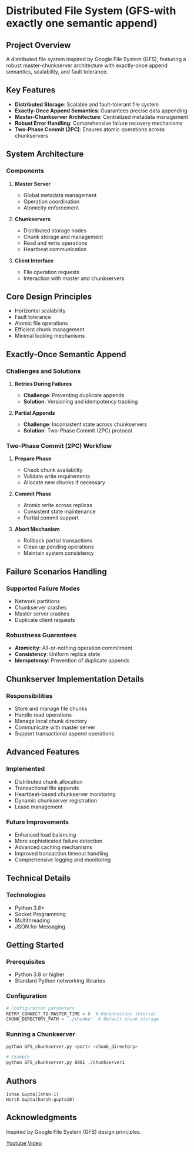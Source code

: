 
# Distributed File System (GFS-with exactly one semantic append)

## Project Overview

A distributed file system inspired by Google File System (GFS), featuring a robust master-chunkserver architecture with exactly-once append semantics, scalability, and fault tolerance.

## Key Features

- **Distributed Storage**: Scalable and fault-tolerant file system
- **Exactly-Once Append Semantics**: Guarantees precise data appending
- **Master-Chunkserver Architecture**: Centralized metadata management
- **Robust Error Handling**: Comprehensive failure recovery mechanisms
- **Two-Phase Commit (2PC)**: Ensures atomic operations across chunkservers

## System Architecture

### Components

1. **Master Server**
   - Global metadata management
   - Operation coordination
   - Atomicity enforcement

2. **Chunkservers**
   - Distributed storage nodes
   - Chunk storage and management
   - Read and write operations
   - Heartbeat communication

3. **Client Interface**
   - File operation requests
   - Interaction with master and chunkservers

## Core Design Principles

- Horizontal scalability
- Fault tolerance
- Atomic file operations
- Efficient chunk management
- Minimal locking mechanisms

## Exactly-Once Semantic Append

### Challenges and Solutions

1. **Retries During Failures**
   - **Challenge**: Preventing duplicate appends
   - **Solution**: Versioning and idempotency tracking

2. **Partial Appends**
   - **Challenge**: Inconsistent state across chunkservers
   - **Solution**: Two-Phase Commit (2PC) protocol

### Two-Phase Commit (2PC) Workflow

1. **Prepare Phase**
   - Check chunk availability
   - Validate write requirements
   - Allocate new chunks if necessary

2. **Commit Phase**
   - Atomic write across replicas
   - Consistent state maintenance
   - Partial commit support

3. **Abort Mechanism**
   - Rollback partial transactions
   - Clean up pending operations
   - Maintain system consistency

## Failure Scenarios Handling

### Supported Failure Modes

- Network partitions
- Chunkserver crashes
- Master server crashes
- Duplicate client requests

### Robustness Guarantees

- **Atomicity**: All-or-nothing operation commitment
- **Consistency**: Uniform replica state
- **Idempotency**: Prevention of duplicate appends

## Chunkserver Implementation Details

### Responsibilities

- Store and manage file chunks
- Handle read operations
- Manage local chunk directory
- Communicate with master server
- Support transactional append operations

## Advanced Features

### Implemented
- Distributed chunk allocation
- Transactional file appends
- Heartbeat-based chunkserver monitoring
- Dynamic chunkserver registration
- Lease management

### Future Improvements
- Enhanced load balancing
- More sophisticated failure detection
- Advanced caching mechanisms
- Improved transaction timeout handling
- Comprehensive logging and monitoring

## Technical Details

### Technologies
- Python 3.8+
- Socket Programming
- Multithreading
- JSON for Messaging

## Getting Started

### Prerequisites
- Python 3.8 or higher
- Standard Python networking libraries

### Configuration

```python
# Configuration parameters
RETRY_CONNECT_TO_MASTER_TIME = 8  # Reconnection interval
CHUNK_DIRECTORY_PATH = './chunks'  # Default chunk storage
```

### Running a Chunkserver

```bash
python GFS_chunkserver.py <port> <chunk_directory>

# Example
python GFS_chunkserver.py 8001 ./chunkserver1
```


## Authors
```
Ishan Gupta(Ishan-1)
Harsh Gupta(harsh-gupta10)
```
## Acknowledgments
Inspired by Google File System (GFS) design principles.


[Youtube Video](https://youtu.be/AOH6a3y98sw)
